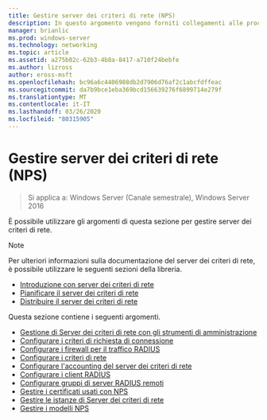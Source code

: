 ```yaml
---
title: Gestire server dei criteri di rete (NPS)
description: In questo argomento vengono forniti collegamenti alle procedure di gestione per server dei criteri di rete in Windows Server 2016 e sono inclusi collegamenti a indicazioni aggiuntive su NPS.
manager: brianlic
ms.prod: windows-server
ms.technology: networking
ms.topic: article
ms.assetid: a275b02c-62b3-4b8a-8417-a710f24bebfe
ms.author: lizross
author: eross-msft
ms.openlocfilehash: bc96a6c4406988db2d7906d76af2c1abcfdffeac
ms.sourcegitcommit: da7b9bce1eba369bcd156639276f6899714e279f
ms.translationtype: MT
ms.contentlocale: it-IT
ms.lasthandoff: 03/26/2020
ms.locfileid: "80315905"
---
```

# <a name="manage-network-policy-server-nps"></a>Gestire server dei criteri di rete (NPS)

>Si applica a: Windows Server (Canale semestrale), Windows Server 2016

È possibile utilizzare gli argomenti di questa sezione per gestire server dei criteri di rete.  
  
>[!NOTE]
>Per ulteriori informazioni sulla documentazione del server dei criteri di rete, è possibile utilizzare le seguenti sezioni della libreria.  
>- [Introduzione con server dei criteri di rete](nps-getstart-top.md)
>- [Pianificare il server dei criteri di rete](nps-plan-top.md)
>- [Distribuire il server dei criteri di rete](nps-deploy.md)  
  
Questa sezione contiene i seguenti argomenti.  
  
- [Gestione di Server dei criteri di rete con gli strumenti di amministrazione](nps-admintools.md)
- [Configurare i criteri di richiesta di connessione](nps-crp-configure.md)
- [Configurare i firewall per il traffico RADIUS](nps-firewalls-configure.md)
- [Configurare i criteri di rete](nps-np-configure.md)
- [Configurare l'accounting del server dei criteri di rete](nps-accounting-configure.md)
- [Configurare i client RADIUS](nps-radius-clients-configure.md)
- [Configurare gruppi di server RADIUS remoti](nps-crp-rrsg-configure.md)
- [Gestire i certificati usati con NPS](nps-manage-certificates.md)
- [Gestire le istanze di Server dei criteri di rete](nps-manage-servers.md)
- [Gestire i modelli NPS](nps-manage-templates.md)

